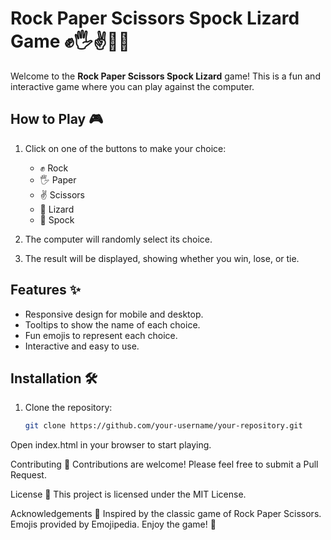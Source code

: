 # Rock Paper Scissors Spock Lizard Game ✊🖐✌️🦎🖖

Welcome to the **Rock Paper Scissors Spock Lizard** game! This is a fun and interactive game where you can play against the computer.

## How to Play 🎮

1. Click on one of the buttons to make your choice:
   - ✊ Rock
   - 🖐 Paper
   - ✌️ Scissors
   - 🦎 Lizard
   - 🖖 Spock

2. The computer will randomly select its choice.
3. The result will be displayed, showing whether you win, lose, or tie.

## Features ✨

- Responsive design for mobile and desktop.
- Tooltips to show the name of each choice.
- Fun emojis to represent each choice.
- Interactive and easy to use.

## Installation 🛠️

1. Clone the repository:
   ```sh
   git clone https://github.com/your-username/your-repository.git

Open index.html in your browser to start playing.

Contributing 🤝
Contributions are welcome! Please feel free to submit a Pull Request.

License 📄
This project is licensed under the MIT License.

Acknowledgements 🙏
Inspired by the classic game of Rock Paper Scissors.
Emojis provided by Emojipedia.
Enjoy the game! 🎉
